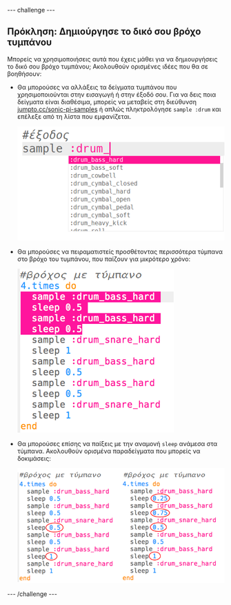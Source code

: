\--- challenge \---

## Πρόκληση: Δημιούργησε το δικό σου βρόχο τυμπάνου

Μπορείς να χρησιμοποιήσεις αυτά που έχεις μάθει για να δημιουργήσεις το δικό σου βρόχο τυμπάνου; Ακολουθούν ορισμένες ιδέες που θα σε βοηθήσουν:

+ Θα μπορούσες να αλλάξεις τα δείγματα τυμπάνου που χρησιμοποιούνται στην εισαγωγή ή στην έξοδό σου. Για να δεις ποια δείγματα είναι διαθέσιμα, μπορείς να μεταβείς στη διεύθυνση [jumpto.cc/sonic-pi-samples](http://jumpto.cc/sonic-pi-samples) ή απλώς πληκτρολόγησε `sample :drum` και επέλεξε από τη λίστα που εμφανίζεται.
    
    ![στιγμιότυπο οθόνης](images/drum-outro-challenge.png)

+ Θα μπορούσες να πειραματιστείς προσθέτοντας περισσότερα τύμπανα στο βρόχο του τυμπάνου, που παίζουν για μικρότερο χρόνο:
    
    ![στιγμιότυπο οθόνης](images/drum-beat-challenge-1.png)

+ Θα μπορούσες επίσης να παίξεις με την αναμονή `sleep` ανάμεσα στα τύμπανα. Ακολουθούν ορισμένα παραδείγματα που μπορείς να δοκιμάσεις:
    
    ![στιγμιότυπο οθόνης](images/drum-beat-challenge-2.png)

\--- /challenge \---
